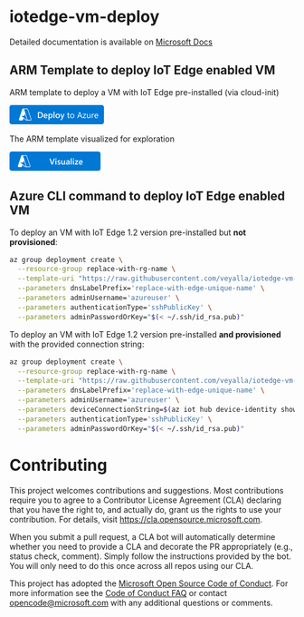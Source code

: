 # iotedge-vm-deploy

Detailed documentation is available on [Microsoft Docs](https://docs.microsoft.com/en-us/azure/iot-edge/how-to-install-iot-edge-ubuntuvm?WT.mc_id=github-iotedgevmdeploy-pdecarlo)

## ARM Template to deploy IoT Edge enabled VM

ARM template to deploy a VM with IoT Edge pre-installed (via cloud-init)

<a href="https://portal.azure.com/#create/Microsoft.Template/uri/https%3A%2F%2Fraw.githubusercontent.com%2Fveyalla%2Fiotedge-vm-deploy%2F1.2%2FedgeDeploy.json" target="_blank">
    <img src="https://raw.githubusercontent.com/Azure/azure-quickstart-templates/master/1-CONTRIBUTION-GUIDE/images/deploytoazure.png" />
</a>

The ARM template visualized for exploration

<a href="http://armviz.io/#/?load=https%3A%2F%2Fraw.githubusercontent.com%2Fveyalla%2Fiotedge-vm-deploy%2F1.2%2FedgeDeploy.json" target="_blank">
    <img src="https://raw.githubusercontent.com/Azure/azure-quickstart-templates/master/1-CONTRIBUTION-GUIDE/images/visualizebutton.png" /></a>

## Azure CLI command to deploy IoT Edge enabled VM

To deploy an VM with IoT Edge 1.2 version pre-installed but **not provisioned**:

```bash
az group deployment create \
  --resource-group replace-with-rg-name \
  --template-uri "https://raw.githubusercontent.com/veyalla/iotedge-vm-deploy/1.2/edgeDeploy.json" \
  --parameters dnsLabelPrefix='replace-with-edge-unique-name' \
  --parameters adminUsername='azureuser' \
  --parameters authenticationType='sshPublicKey' \
  --parameters adminPasswordOrKey="$(< ~/.ssh/id_rsa.pub)"
```

To deploy an VM with IoT Edge 1.2 version pre-installed **and provisioned** with the provided connection string:

```bash
az group deployment create \
  --resource-group replace-with-rg-name \
  --template-uri "https://raw.githubusercontent.com/veyalla/iotedge-vm-deploy/1.2/edgeDeploy.json" \
  --parameters dnsLabelPrefix='replace-with-edge-unique-name' \
  --parameters adminUsername='azureuser' \
  --parameters deviceConnectionString=$(az iot hub device-identity show-connection-string --device-id replace-with-device-name --hub-name replace-with-hub-name -o tsv) \
  --parameters authenticationType='sshPublicKey' \
  --parameters adminPasswordOrKey="$(< ~/.ssh/id_rsa.pub)"
```

# Contributing

This project welcomes contributions and suggestions.  Most contributions require you to agree to a
Contributor License Agreement (CLA) declaring that you have the right to, and actually do, grant us
the rights to use your contribution. For details, visit https://cla.opensource.microsoft.com.

When you submit a pull request, a CLA bot will automatically determine whether you need to provide
a CLA and decorate the PR appropriately (e.g., status check, comment). Simply follow the instructions
provided by the bot. You will only need to do this once across all repos using our CLA.

This project has adopted the [Microsoft Open Source Code of Conduct](https://opensource.microsoft.com/codeofconduct/).
For more information see the [Code of Conduct FAQ](https://opensource.microsoft.com/codeofconduct/faq/) or
contact [opencode@microsoft.com](mailto:opencode@microsoft.com) with any additional questions or comments.
